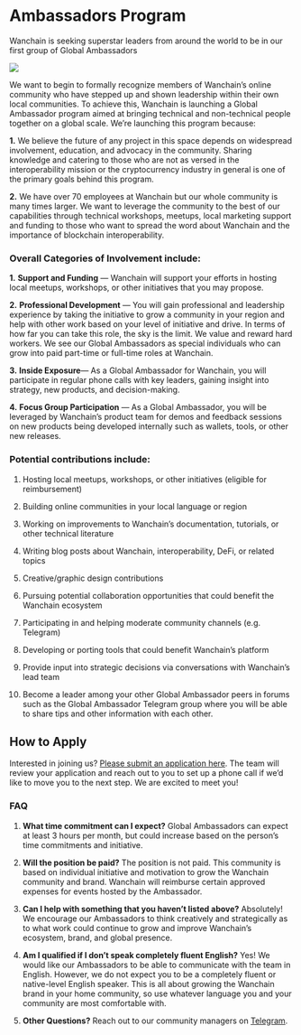 # Ambassadors Program

Wanchain is seeking superstar leaders from around the world to be in our first group of Global Ambassadors

![](https://cdn-images-1.medium.com/max/2934/1*O9V9ahu6h3X4MtaSxHZY6A.png)

We want to begin to formally recognize members of Wanchain’s online community who have stepped up and shown leadership within their own local communities. To achieve this, Wanchain is launching a Global Ambassador program aimed at bringing technical and non-technical people together on a global scale. We’re launching this program because:

**1.** We believe the future of any project in this space depends on widespread involvement, education, and advocacy in the community. Sharing knowledge and catering to those who are not as versed in the interoperability mission or the cryptocurrency industry in general is one of the primary goals behind this program.

**2.** We have over 70 employees at Wanchain but our whole community is many times larger. We want to leverage the community to the best of our capabilities through technical workshops, meetups, local marketing support and funding to those who want to spread the word about Wanchain and the importance of blockchain interoperability.

### Overall Categories of Involvement include:

**1.** **Support and Funding** — Wanchain will support your efforts in hosting local meetups, workshops, or other initiatives that you may propose.

**2.** **Professional Development** — You will gain professional and leadership experience by taking the initiative to grow a community in your region and help with other work based on your level of initiative and drive. In terms of how far you can take this role, the sky is the limit. We value and reward hard workers. We see our Global Ambassadors as special individuals who can grow into paid part-time or full-time roles at Wanchain.

**3.** **Inside Exposure**— As a Global Ambassador for Wanchain, you will participate in regular phone calls with key leaders, gaining insight into strategy, new products, and decision-making.

**4.** **Focus Group Participation** — As a Global Ambassador, you will be leveraged by Wanchain’s product team for demos and feedback sessions on new products being developed internally such as wallets, tools, or other new releases.

### Potential contributions include:

1. Hosting local meetups, workshops, or other initiatives (eligible for reimbursement)

1. Building online communities in your local language or region

1. Working on improvements to Wanchain’s documentation, tutorials, or other technical literature

1. Writing blog posts about Wanchain, interoperability, DeFi, or related topics

1. Creative/graphic design contributions

1. Pursuing potential collaboration opportunities that could benefit the Wanchain ecosystem

1. Participating in and helping moderate community channels (e.g. Telegram)

1. Developing or porting tools that could benefit Wanchain’s platform

1. Provide input into strategic decisions via conversations with Wanchain’s lead team

1. Become a leader among your other Global Ambassador peers in forums such as the Global Ambassador Telegram group where you will be able to share tips and other information with each other.

## How to Apply

Interested in joining us? [Please submit an application here](https://forms.gle/U95ot1nRvjcHxY726). The team will review your application and reach out to you to set up a phone call if we’d like to move you to the next step. We are excited to meet you!

### FAQ

1. **What time commitment can I expect?** Global Ambassadors can expect at least 3 hours per month, but could increase based on the person’s time commitments and initiative.

1. **Will the position be paid?** The position is not paid. This community is based on individual initiative and motivation to grow the Wanchain community and brand. Wanchain will reimburse certain approved expenses for events hosted by the Ambassador.

1. **Can I help with something that you haven’t listed above?** Absolutely! We encourage our Ambassadors to think creatively and strategically as to what work could continue to grow and improve Wanchain’s ecosystem, brand, and global presence.

1. **Am I qualified if I don’t speak completely fluent English?** Yes! We would like our Ambassadors to be able to communicate with the team in English. However, we do not expect you to be a completely fluent or native-level English speaker. This is all about growing the Wanchain brand in your home community, so use whatever language you and your community are most comfortable with.

1. **Other Questions?** Reach out to our community managers on [Telegram](https://t.me/WanchainCHAT?source=post_page---------------------------).

